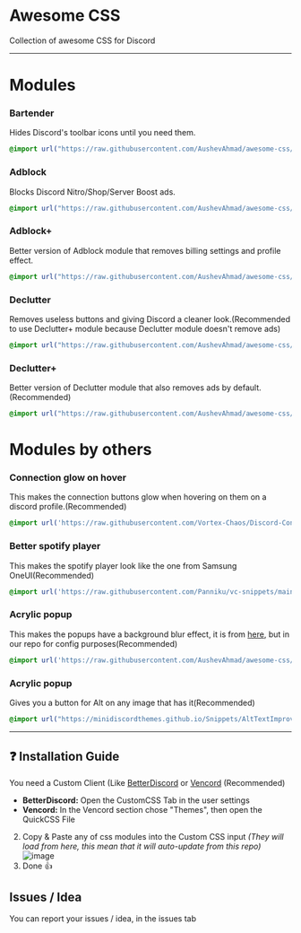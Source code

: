 # Awesome CSS
Collection of awesome CSS for Discord


---
# Modules

### Bartender

Hides Discord's toolbar icons until you need them. 
```css
@import url("https://raw.githubusercontent.com/AushevAhmad/awesome-css/main/modules/bartender.css");
```
### Adblock
Blocks Discord Nitro/Shop/Server Boost ads.
```css
@import url("https://raw.githubusercontent.com/AushevAhmad/awesome-css/main/modules/adblock.css");
```
### Adblock+
Better version of Adblock module that removes billing settings and profile effect.
```css
@import url("https://raw.githubusercontent.com/AushevAhmad/awesome-css/main/modules/adblockplus.css");
```
### Declutter
Removes useless buttons and giving Discord a cleaner look.(Recommended to use Declutter+ module because Declutter module doesn't remove ads)
```css
@import url("https://raw.githubusercontent.com/AushevAhmad/awesome-css/main/modules/declutter.css");
```
### Declutter+
Better version of Declutter module that also removes ads by default.(Recommended)
```css
@import url("https://raw.githubusercontent.com/AushevAhmad/awesome-css/main/modules/declutterplus.css");
```

# Modules by others
### Connection glow on hover
This makes the connection buttons glow when hovering on them on a discord profile.(Recommended)
```css
@import url('https://raw.githubusercontent.com/Vortex-Chaos/Discord-Connections-Glow/main/Code.css');
```
### Better spotify player
This makes the spotify player look like the one from Samsung OneUI(Recommended)
```css
@import url('https://raw.githubusercontent.com/Panniku/vc-snippets/main/BetterSpotifyPlayer.css');
```
### Acrylic popup 
This makes the popups have a background blur effect, it is from [here](https://s-k-y-l-i.github.io/discord-themes/Theme%20code/transparent-popups.css), but in our repo for config purposes(Recommended)
```css
@import url('https://raw.githubusercontent.com/AushevAhmad/awesome-css/main/modules/acrylicpopup.css');
```
### Acrylic popup 
Gives you a button for Alt on any image that has it(Recommended)
```css
@import url("https://minidiscordthemes.github.io/Snippets/AltTextImprovements/main.css");
```
---

## ❓ Installation Guide

You need a Custom Client (Like [BetterDiscord](https://betterdiscord.app/) or [Vencord](https://vencord.dev) (Recommended)

- **BetterDiscord:**
Open the CustomCSS Tab in the user settings
- **Vencord:**
In the Vencord section chose "Themes", then open the QuickCSS File

2. Copy & Paste any of css modules into the Custom CSS input *(They will load from here, this mean that it will auto-update from this repo)*
![image](https://github.com/AushevAhmad/awesome-css/assets/113457231/894d9a44-2d81-438e-ae90-d96252e2c6e0)
3. Done 👍

## Issues / Idea

You can report your issues / idea, in the issues tab
